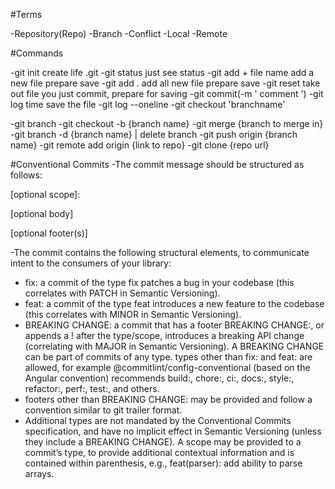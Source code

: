 #Terms

-Repository(Repo)
-Branch
-Conflict
-Local
-Remote

#Commands

-git init                   create life .git
-git status                 just see status
-git add + file name        add a new file prepare save
-git add .                  add all new file prepare save
-git reset                  take out file you just commit, prepare for saving
-git commit(-m ' comment ')
-git log                    time save the file
-git log --oneline
-git checkout 'branchname'

-git branch
-git checkout -b {branch name}
-git merge {branch to merge in}
-git branch -d {branch name} | delete branch
-git push origin {branch name}
-git remote add origin {link to repo}
-git clone {repo url}

#Conventional Commits
-The commit message should be structured as follows:

<type>[optional scope]: <description>

[optional body]

[optional footer(s)]

-The commit contains the following structural elements, to communicate intent to the consumers of your library:

+ fix: a commit of the type fix patches a bug in your codebase (this correlates with PATCH in Semantic Versioning).
+ feat: a commit of the type feat introduces a new feature to the codebase (this correlates with MINOR in Semantic Versioning).
+ BREAKING CHANGE: a commit that has a footer BREAKING CHANGE:, or appends a ! after the type/scope, introduces a breaking API change (correlating with MAJOR in Semantic Versioning). A BREAKING CHANGE can be part of commits of any type.
types other than fix: and feat: are allowed, for example @commitlint/config-conventional (based on the Angular convention) recommends build:, chore:, ci:, docs:, style:, refactor:, perf:, test:, and others.
+ footers other than BREAKING CHANGE: <description> may be provided and follow a convention similar to git trailer format.
+ Additional types are not mandated by the Conventional Commits specification, and have no implicit effect in Semantic Versioning (unless they include a BREAKING CHANGE). A scope may be provided to a commit’s type, to provide additional contextual information and is contained within parenthesis, e.g., feat(parser): add ability to parse arrays.
